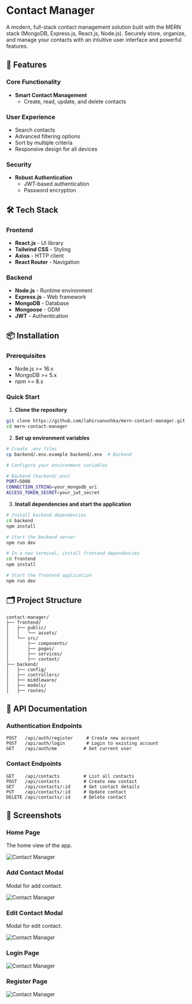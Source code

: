 # Contact Manager

A modern, full-stack contact management solution built with the MERN stack (MongoDB, Express.js, React.js, Node.js). Securely store, organize, and manage your contacts with an intuitive user interface and powerful features.

## 🚀 Features

### Core Functionality
- **Smart Contact Management**
  - Create, read, update, and delete contacts

### User Experience
  - Search contacts
  - Advanced filtering options
  - Sort by multiple criteria
  - Responsive design for all devices

### Security
- **Robust Authentication**
  - JWT-based authentication
  - Password encryption

## 🛠️ Tech Stack

### Frontend
- **React.js** - UI library
- **Tailwind CSS** - Styling
- **Axios** - HTTP client
- **React Router** - Navigation

### Backend
- **Node.js** - Runtime environment
- **Express.js** - Web framework
- **MongoDB** - Database
- **Mongoose** - ODM
- **JWT** - Authentication

## 📦 Installation

### Prerequisites
- Node.js >= 16.x
- MongoDB >= 5.x
- npm >= 8.x

### Quick Start

1. **Clone the repository**
```bash
git clone https://github.com/lahiruanushka/mern-contact-manager.git
cd mern-contact-manager
```

2. **Set up environment variables**
```bash
# Create .env files
cp backend/.env.example backend/.env  # Backend

# Configure your environment variables

# Backend (backend/.env)
PORT=5000
CONNECTION_STRING=your_mongodb_uri
ACCESS_TOKEN_SECRET=your_jwt_secret
```

3. **Install dependencies and start the application**
```bash
# Install backend dependencies
cd backend
npm install

# Start the backend server
npm run dev

# In a new terminal, install frontend dependencies
cd frontend
npm install

# Start the frontend application
npm run dev
```

## 🗂️ Project Structure

```
contact-manager/
├── frontend/
│   ├── public/
│   │   └── assets/
│   └── src/
│       ├── components/
│       ├── pages/
│       ├── services/
│       ├── context/
├── backend/
│   ├── config/
│   ├── controllers/
│   ├── middleware/
│   ├── models/
│   ├── routes/
```

## 📱 API Documentation

### Authentication Endpoints
```
POST   /api/auth/register     # Create new account
POST   /api/auth/login        # Login to existing account
GET    /api/auth/me          # Get current user
```

### Contact Endpoints
```
GET    /api/contacts         # List all contacts
POST   /api/contacts         # Create new contact
GET    /api/contacts/:id     # Get contact details
PUT    /api/contacts/:id     # Update contact
DELETE /api/contacts/:id     # Delete contact
```

## 📸 Screenshots

### Home Page
The home view of the app.

![Contact Manager](/docs/screenshots/home.png)

### Add Contact Modal
Modal for add contact.

![Contact Manager](/docs/screenshots/add-contact.png)

### Edit Contact Modal
Modal for edit contact.

![Contact Manager](/docs/screenshots/edit-contact.png)

### Login Page

![Contact Manager](/docs/screenshots/login.png)

### Register Page

![Contact Manager](/docs/screenshots/register.png)
